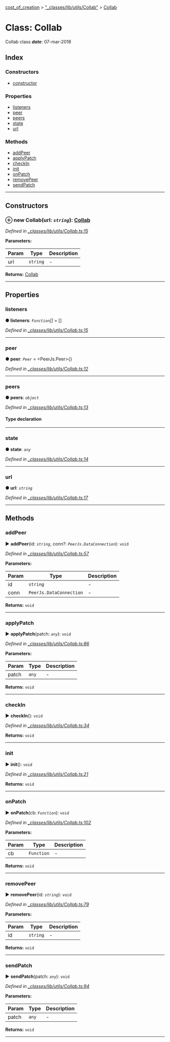[cost_of_creation](../README.md) > ["_classes/lib/utils/Collab"](../modules/__classes_lib_utils_collab_.md) > [Collab](../classes/__classes_lib_utils_collab_.collab.md)



# Class: Collab


Collab class
*__date__*: 07-mar-2018


## Index

### Constructors

* [constructor](__classes_lib_utils_collab_.collab.md#constructor)


### Properties

* [listeners](__classes_lib_utils_collab_.collab.md#listeners)
* [peer](__classes_lib_utils_collab_.collab.md#peer)
* [peers](__classes_lib_utils_collab_.collab.md#peers)
* [state](__classes_lib_utils_collab_.collab.md#state)
* [url](__classes_lib_utils_collab_.collab.md#url)


### Methods

* [addPeer](__classes_lib_utils_collab_.collab.md#addpeer)
* [applyPatch](__classes_lib_utils_collab_.collab.md#applypatch)
* [checkIn](__classes_lib_utils_collab_.collab.md#checkin)
* [init](__classes_lib_utils_collab_.collab.md#init)
* [onPatch](__classes_lib_utils_collab_.collab.md#onpatch)
* [removePeer](__classes_lib_utils_collab_.collab.md#removepeer)
* [sendPatch](__classes_lib_utils_collab_.collab.md#sendpatch)



---
## Constructors
<a id="constructor"></a>


### ⊕ **new Collab**(url: *`string`*): [Collab](__classes_lib_utils_collab_.collab.md)


*Defined in [_classes/lib/utils/Collab.ts:15](https://github.com/codeartisticninja/cost_of_creation/blob/6562fe6/src/script/_classes/lib/utils/Collab.ts#L15)*



**Parameters:**

| Param | Type | Description |
| ------ | ------ | ------ |
| url | `string`   |  - |





**Returns:** [Collab](__classes_lib_utils_collab_.collab.md)

---


## Properties
<a id="listeners"></a>

###  listeners

**●  listeners**:  *`Function`[]*  =  []

*Defined in [_classes/lib/utils/Collab.ts:15](https://github.com/codeartisticninja/cost_of_creation/blob/6562fe6/src/script/_classes/lib/utils/Collab.ts#L15)*





___

<a id="peer"></a>

###  peer

**●  peer**:  *`Peer`*  =  <PeerJs.Peer>{}

*Defined in [_classes/lib/utils/Collab.ts:12](https://github.com/codeartisticninja/cost_of_creation/blob/6562fe6/src/script/_classes/lib/utils/Collab.ts#L12)*





___

<a id="peers"></a>

###  peers

**●  peers**:  *`object`* 

*Defined in [_classes/lib/utils/Collab.ts:13](https://github.com/codeartisticninja/cost_of_creation/blob/6562fe6/src/script/_classes/lib/utils/Collab.ts#L13)*


#### Type declaration


[key: `string`]: `DataConnection`






___

<a id="state"></a>

###  state

**●  state**:  *`any`* 

*Defined in [_classes/lib/utils/Collab.ts:14](https://github.com/codeartisticninja/cost_of_creation/blob/6562fe6/src/script/_classes/lib/utils/Collab.ts#L14)*





___

<a id="url"></a>

###  url

**●  url**:  *`string`* 

*Defined in [_classes/lib/utils/Collab.ts:17](https://github.com/codeartisticninja/cost_of_creation/blob/6562fe6/src/script/_classes/lib/utils/Collab.ts#L17)*





___


## Methods
<a id="addpeer"></a>

###  addPeer

► **addPeer**(id: *`string`*, conn?: *`PeerJs.DataConnection`*): `void`



*Defined in [_classes/lib/utils/Collab.ts:57](https://github.com/codeartisticninja/cost_of_creation/blob/6562fe6/src/script/_classes/lib/utils/Collab.ts#L57)*



**Parameters:**

| Param | Type | Description |
| ------ | ------ | ------ |
| id | `string`   |  - |
| conn | `PeerJs.DataConnection`   |  - |





**Returns:** `void`





___

<a id="applypatch"></a>

###  applyPatch

► **applyPatch**(patch: *`any`*): `void`



*Defined in [_classes/lib/utils/Collab.ts:86](https://github.com/codeartisticninja/cost_of_creation/blob/6562fe6/src/script/_classes/lib/utils/Collab.ts#L86)*



**Parameters:**

| Param | Type | Description |
| ------ | ------ | ------ |
| patch | `any`   |  - |





**Returns:** `void`





___

<a id="checkin"></a>

###  checkIn

► **checkIn**(): `void`



*Defined in [_classes/lib/utils/Collab.ts:34](https://github.com/codeartisticninja/cost_of_creation/blob/6562fe6/src/script/_classes/lib/utils/Collab.ts#L34)*





**Returns:** `void`





___

<a id="init"></a>

###  init

► **init**(): `void`



*Defined in [_classes/lib/utils/Collab.ts:21](https://github.com/codeartisticninja/cost_of_creation/blob/6562fe6/src/script/_classes/lib/utils/Collab.ts#L21)*





**Returns:** `void`





___

<a id="onpatch"></a>

###  onPatch

► **onPatch**(cb: *`Function`*): `void`



*Defined in [_classes/lib/utils/Collab.ts:102](https://github.com/codeartisticninja/cost_of_creation/blob/6562fe6/src/script/_classes/lib/utils/Collab.ts#L102)*



**Parameters:**

| Param | Type | Description |
| ------ | ------ | ------ |
| cb | `Function`   |  - |





**Returns:** `void`





___

<a id="removepeer"></a>

###  removePeer

► **removePeer**(id: *`string`*): `void`



*Defined in [_classes/lib/utils/Collab.ts:79](https://github.com/codeartisticninja/cost_of_creation/blob/6562fe6/src/script/_classes/lib/utils/Collab.ts#L79)*



**Parameters:**

| Param | Type | Description |
| ------ | ------ | ------ |
| id | `string`   |  - |





**Returns:** `void`





___

<a id="sendpatch"></a>

###  sendPatch

► **sendPatch**(patch: *`any`*): `void`



*Defined in [_classes/lib/utils/Collab.ts:94](https://github.com/codeartisticninja/cost_of_creation/blob/6562fe6/src/script/_classes/lib/utils/Collab.ts#L94)*



**Parameters:**

| Param | Type | Description |
| ------ | ------ | ------ |
| patch | `any`   |  - |





**Returns:** `void`





___


